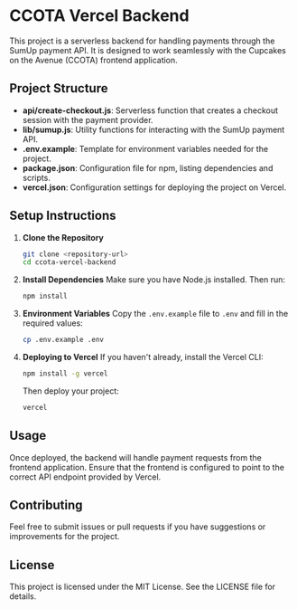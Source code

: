 # CCOTA Vercel Backend

This project is a serverless backend for handling payments through the SumUp payment API. It is designed to work seamlessly with the Cupcakes on the Avenue (CCOTA) frontend application.

## Project Structure

- **api/create-checkout.js**: Serverless function that creates a checkout session with the payment provider.
- **lib/sumup.js**: Utility functions for interacting with the SumUp payment API.
- **.env.example**: Template for environment variables needed for the project.
- **package.json**: Configuration file for npm, listing dependencies and scripts.
- **vercel.json**: Configuration settings for deploying the project on Vercel.

## Setup Instructions

1. **Clone the Repository**
   ```bash
   git clone <repository-url>
   cd ccota-vercel-backend
   ```

2. **Install Dependencies**
   Make sure you have Node.js installed. Then run:
   ```bash
   npm install
   ```

3. **Environment Variables**
   Copy the `.env.example` file to `.env` and fill in the required values:
   ```bash
   cp .env.example .env
   ```

4. **Deploying to Vercel**
   If you haven't already, install the Vercel CLI:
   ```bash
   npm install -g vercel
   ```
   Then deploy your project:
   ```bash
   vercel
   ```

## Usage

Once deployed, the backend will handle payment requests from the frontend application. Ensure that the frontend is configured to point to the correct API endpoint provided by Vercel.

## Contributing

Feel free to submit issues or pull requests if you have suggestions or improvements for the project.

## License

This project is licensed under the MIT License. See the LICENSE file for details.
